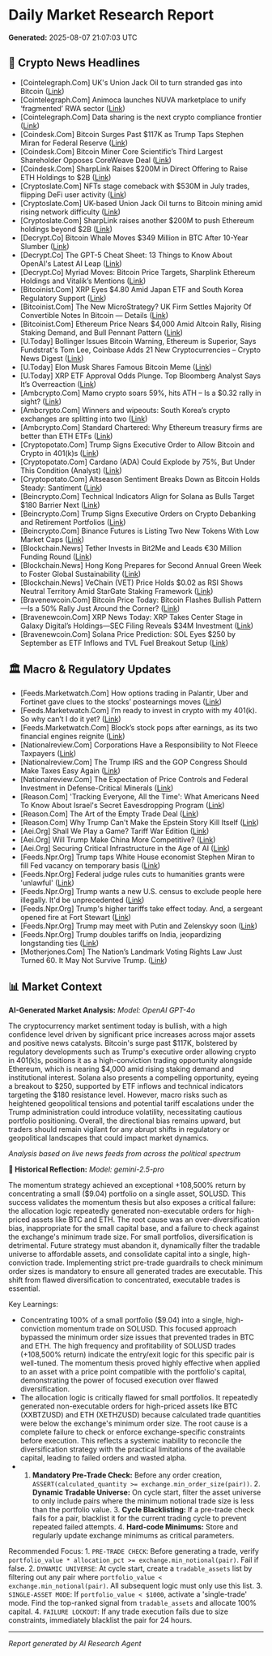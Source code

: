 # Daily Market Research Report
**Generated:** 2025-08-07 21:07:03 UTC

## 📰 Crypto News Headlines
- [Cointelegraph.Com] UK&#039;s Union Jack Oil to turn stranded gas into Bitcoin ([Link](https://cointelegraph.com/news/uk-oil-union-jack-stranded-gas-bitcoin?utm_source=rss_feed&utm_medium=rss&utm_campaign=rss_partner_inbound))
- [Cointelegraph.Com] Animoca launches NUVA marketplace to unify ‘fragmented’ RWA sector ([Link](https://cointelegraph.com/news/animoca-nuva-rwa-tokenization-marketplace-launch?utm_source=rss_feed&utm_medium=rss&utm_campaign=rss_partner_inbound))
- [Cointelegraph.Com] Data sharing is the next crypto compliance frontier ([Link](https://cointelegraph.com/news/data-sharing-compliance-frontier?utm_source=rss_feed&utm_medium=rss&utm_campaign=rss_partner_inbound))
- [Coindesk.Com] Bitcoin Surges Past $117K as Trump Taps Stephen Miran for Federal Reserve ([Link](https://www.coindesk.com/markets/2025/08/07/bitcoin-surges-past-usd117k-as-trump-taps-stephen-miran-for-federal-reserve))
- [Coindesk.Com] Bitcoin Miner Core Scientific’s Third Largest Shareholder Opposes CoreWeave Deal ([Link](https://www.coindesk.com/business/2025/08/07/bitcoin-miner-core-scientific-s-third-largest-shareholder-opposes-coreweave-deal))
- [Coindesk.Com] SharpLink Raises $200M in Direct Offering to Raise ETH Holdings to $2B ([Link](https://www.coindesk.com/business/2025/08/07/sharplink-raises-usd200m-in-direct-offering-to-raise-eth-holdings-to-usd2b))
- [Cryptoslate.Com] NFTs stage comeback with $530M in July trades, flipping DeFi user activity ([Link](https://cryptoslate.com/nfts-stage-comeback-with-530m-in-july-trades-flipping-defi-user-activity/))
- [Cryptoslate.Com] UK-based Union Jack Oil turns to Bitcoin mining amid rising network difficulty ([Link](https://cryptoslate.com/uk-based-union-jack-oil-turns-to-bitcoin-mining-amid-rising-network-difficulty/))
- [Cryptoslate.Com] SharpLink raises another $200M to push Ethereum holdings beyond $2B ([Link](https://cryptoslate.com/sharplink-raises-another-200m-to-push-ethereum-holdings-beyond-2b/))
- [Decrypt.Co] Bitcoin Whale Moves $349 Million in BTC After 10-Year Slumber ([Link](https://decrypt.co/334115/bitcoin-whale-moves-349m-btc-10-year-slumber))
- [Decrypt.Co] The GPT-5 Cheat Sheet: 13 Things to Know About OpenAI's Latest AI Leap ([Link](https://decrypt.co/334102/gpt-5-cheat-sheet-13-things-openai-latest-ai-leap))
- [Decrypt.Co] Myriad Moves: Bitcoin Price Targets, Sharplink Ethereum Holdings and Vitalik’s Mentions ([Link](https://decrypt.co/334055/myriad-moves-bitcoin-price-sharplink-ethereum-vitalik))
- [Bitcoinist.Com] XRP Eyes $4.80 Amid Japan ETF and South Korea Regulatory Support ([Link](https://bitcoinist.com/xrp-eyes-4-80-amid-japan-etf-regulatory-support/))
- [Bitcoinist.Com] The New MicroStrategy? UK Firm Settles Majority Of Convertible Notes In Bitcoin — Details ([Link](https://bitcoinist.com/convertible-notes-in-bitcoin/))
- [Bitcoinist.Com] Ethereum Price Nears $4,000 Amid Altcoin Rally, Rising Staking Demand, and Bull Pennant Pattern ([Link](https://bitcoinist.com/ethereum-price-nears-4000-amid-altcoin-rally-rising/))
- [U.Today] Bollinger Issues Bitcoin Warning, Ethereum is Superior, Says Fundstrat's Tom Lee, Coinbase Adds 21 New Cryptocurrencies – Crypto News Digest ([Link](https://u.today/bollinger-issues-bitcoin-warning-ethereum-is-superior-says-fundstrats-tom-lee-coinbase-adds-21-new))
- [U.Today] Elon Musk Shares Famous Bitcoin Meme ([Link](https://u.today/elon-musk-shares-famous-bitcoin-meme))
- [U.Today] XRP ETF Approval Odds Plunge. Top Bloomberg Analyst Says It’s Overreaction ([Link](https://u.today/xrp-etf-approval-odds-plunge-top-bloomberg-analyst-says-its-overreaction))
- [Ambcrypto.Com] Mamo crypto soars 59%, hits ATH – Is a $0.32 rally in sight? ([Link](https://ambcrypto.com/mamo-crypto-soars-59-hits-ath-is-a-rally-to-0-32-next/))
- [Ambcrypto.Com] Winners and wipeouts: South Korea’s crypto exchanges are splitting into two ([Link](https://ambcrypto.com/winners-and-wipeouts-south-koreas-crypto-exchanges-are-splitting-into-two/))
- [Ambcrypto.Com] Standard Chartered: Why Ethereum treasury firms are better than ETH ETFs ([Link](https://ambcrypto.com/standard-chartered-why-ethereum-treasury-firms-are-better-than-eth-etfs/))
- [Cryptopotato.Com] Trump Signs Executive Order to Allow Bitcoin and Crypto in 401(k)s ([Link](https://cryptopotato.com/trump-signs-executive-order-to-allow-bitcoin-and-crypto-in-401ks/))
- [Cryptopotato.Com] Cardano (ADA) Could Explode by 75%, But Under This Condition (Analyst) ([Link](https://cryptopotato.com/cardano-ada-could-explode-by-75-but-under-this-condition-analyst/))
- [Cryptopotato.Com] Altseason Sentiment Breaks Down as Bitcoin Holds Steady: Santiment ([Link](https://cryptopotato.com/altseason-sentiment-breaks-down-as-bitcoin-holds-steady-santiment/))
- [Beincrypto.Com] Technical Indicators Align for Solana as Bulls Target $180 Barrier Next ([Link](https://beincrypto.com/sol-bulls-eye-180-pushes-price/))
- [Beincrypto.Com] Trump Signs Executive Orders on Crypto Debanking and Retirement Portfolios ([Link](https://beincrypto.com/trump-executive-order-crypto-debanking-retirement-fund/))
- [Beincrypto.Com] Binance Futures is Listing Two New Tokens With Low Market Caps ([Link](https://beincrypto.com/binance-listing-low-cap-tokens-futures-market/))
- [Blockchain.News] Tether Invests in Bit2Me and Leads €30 Million Funding Round ([Link](https://Blockchain.News/news/tether-invests-in-bit2me-e30-million-funding-round))
- [Blockchain.News] Hong Kong Prepares for Second Annual Green Week to Foster Global Sustainability ([Link](https://Blockchain.News/news/hong-kong-prepares-second-annual-green-week))
- [Blockchain.News] VeChain (VET) Price Holds $0.02 as RSI Shows Neutral Territory Amid StarGate Staking Framework ([Link](https://Blockchain.News/news/20250807-vechain-vet-price-holds-002-as-rsi-shows-neutral-territory))
- [Bravenewcoin.Com] Bitcoin Price Today: Bitcoin Flashes Bullish Pattern—Is a 50% Rally Just Around the Corner? ([Link](https://bravenewcoin.com/insights/bitcoin-price-today-bitcoin-flashes-bullish-pattern-is-a-50-rally-just-around-the-corner))
- [Bravenewcoin.Com] XRP News Today: XRP Takes Center Stage in Galaxy Digital’s Holdings—SEC Filing Reveals $34M Investment ([Link](https://bravenewcoin.com/insights/xrp-news-today-xrp-takes-center-stage-in-galaxy-digitals-holdings-sec-filing-reveals-34m-investment))
- [Bravenewcoin.Com] Solana Price Prediction: SOL Eyes $250 by September as ETF Inflows and TVL Fuel Breakout Setup ([Link](https://bravenewcoin.com/insights/solana-price-prediction-sol-eyes-250-by-september-as-etf-inflows-and-tvl-fuel-breakout-setup))

## 🏛️ Macro & Regulatory Updates
- [Feeds.Marketwatch.Com] How options trading in Palantir, Uber and Fortinet gave clues to the stocks’ postearnings moves ([Link](https://www.marketwatch.com/story/how-options-trading-in-palantir-uber-and-fortinet-offers-clues-to-the-stocks-postearnings-moves-8284a198?mod=mw_rss_topstories))
- [Feeds.Marketwatch.Com] I’m ready to invest in crypto with my 401(k). So why can’t I do it yet? ([Link](https://www.marketwatch.com/story/im-ready-to-invest-in-crypto-with-my-401-k-so-why-cant-i-do-it-yet-ad248ee9?mod=mw_rss_topstories))
- [Feeds.Marketwatch.Com] Block’s stock pops after earnings, as its two financial engines reignite ([Link](https://www.marketwatch.com/story/blocks-stock-pops-after-earnings-as-its-two-financial-engines-reignite-2b71e1f3?mod=mw_rss_topstories))
- [Nationalreview.Com] Corporations Have a Responsibility to Not Fleece Taxpayers ([Link](https://www.nationalreview.com/2025/08/corporations-have-a-responsibility-to-not-fleece-taxpayers/))
- [Nationalreview.Com] The Trump IRS and the GOP Congress Should Make Taxes Easy Again ([Link](https://www.nationalreview.com/2025/08/the-trump-irs-and-the-gop-congress-should-make-taxes-easy-again/))
- [Nationalreview.Com] The Expectation of Price Controls and Federal Investment in Defense-Critical Minerals ([Link](https://www.nationalreview.com/2025/08/the-expectation-of-price-controls-and-federal-investment-in-defense-critical-minerals/))
- [Reason.Com] 'Tracking Everyone, All the Time': What Americans Need To Know About Israel's Secret Eavesdropping Program ([Link](https://reason.com/2025/08/07/israel-used-microsoft-to-build-a-massive-domestic-eavesdropping-system-where-will-it-deploy-next/))
- [Reason.Com] The Art of the Empty Trade Deal ([Link](https://reason.com/2025/08/07/the-art-of-the-empty-trade-deal/))
- [Reason.Com] Why Trump Can't Make the Epstein Story Kill Itself ([Link](https://reason.com/2025/08/07/why-trump-cant-make-the-epstein-story-kill-itself/))
- [Aei.Org] Shall We Play a Game? Tariff War Edition ([Link](https://www.aei.org/economics/shall-we-play-a-game-tariff-war-edition/))
- [Aei.Org] Will Trump Make China More Competitive? ([Link](https://www.aei.org/foreign-and-defense-policy/will-trump-make-china-more-competitive/))
- [Aei.Org] Securing Critical Infrastructure in the Age of AI ([Link](https://www.aei.org/technology-and-innovation/ai-in-the-cyber-trenches-the-next-frontier-for-critical-infrastructure-security/))
- [Feeds.Npr.Org] Trump taps White House economist Stephen Miran to fill Fed vacancy on temporary basis ([Link](https://www.npr.org/2025/08/07/nx-s1-5495582/trump-stephen-miran-federal-reserve-board))
- [Feeds.Npr.Org] Federal judge rules cuts to humanities grants were 'unlawful' ([Link](https://www.npr.org/2025/08/07/nx-s1-5495365/neh-national-endowment-for-the-humanities-lawsuit))
- [Feeds.Npr.Org] Trump wants a new U.S. census to exclude people here illegally. It'd be unprecedented ([Link](https://www.npr.org/2025/08/07/nx-s1-5265650/new-census-trump-immigrants-counted))
- [Feeds.Npr.Org] Trump's higher tariffs take effect today. And, a sergeant opened fire at Fort Stewart ([Link](https://www.npr.org/2025/08/07/g-s1-81416/up-first-newsletter-trump-tariffs-fort-stewart-ukraine-russia))
- [Feeds.Npr.Org] Trump may meet with Putin and Zelenskyy soon ([Link](https://www.npr.org/2025/08/07/nx-s1-5494741/trump-may-meet-with-putin-and-zelenskyy-soon))
- [Feeds.Npr.Org] Trump doubles tariffs on India, jeopardizing longstanding ties ([Link](https://www.npr.org/2025/08/07/nx-s1-5494749/india-trump-tariffs-russia-oil-modi))
- [Motherjones.Com] The Nation’s Landmark Voting Rights Law Just Turned 60. It May Not Survive Trump. ([Link](https://www.motherjones.com/politics/2025/08/voting-rights-act-supreme-court-texas-gerrymandering/))

## 📊 Market Context
**AI-Generated Market Analysis:**
_Model: OpenAI GPT-4o_

The cryptocurrency market sentiment today is bullish, with a high confidence level driven by significant price increases across major assets and positive news catalysts. Bitcoin's surge past $117K, bolstered by regulatory developments such as Trump's executive order allowing crypto in 401(k)s, positions it as a high-conviction trading opportunity alongside Ethereum, which is nearing $4,000 amid rising staking demand and institutional interest. Solana also presents a compelling opportunity, eyeing a breakout to $250, supported by ETF inflows and technical indicators targeting the $180 resistance level. However, macro risks such as heightened geopolitical tensions and potential tariff escalations under the Trump administration could introduce volatility, necessitating cautious portfolio positioning. Overall, the directional bias remains upward, but traders should remain vigilant for any abrupt shifts in regulatory or geopolitical landscapes that could impact market dynamics.

*Analysis based on live news feeds from across the political spectrum*

**🧠 Historical Reflection:**
_Model: gemini-2.5-pro_

The momentum strategy achieved an exceptional +108,500% return by concentrating a small ($9.04) portfolio on a single asset, SOLUSD. This success validates the momentum thesis but also exposes a critical failure: the allocation logic repeatedly generated non-executable orders for high-priced assets like BTC and ETH. The root cause was an over-diversification bias, inappropriate for the small capital base, and a failure to check against the exchange's minimum trade size. For small portfolios, diversification is detrimental. Future strategy must abandon it, dynamically filter the tradable universe to affordable assets, and consolidate capital into a single, high-conviction trade. Implementing strict pre-trade guardrails to check minimum order sizes is mandatory to ensure all generated trades are executable. This shift from flawed diversification to concentrated, executable trades is essential.

Key Learnings:
- Concentrating 100% of a small portfolio ($9.04) into a single, high-conviction momentum trade on SOLUSD. This focused approach bypassed the minimum order size issues that prevented trades in BTC and ETH. The high frequency and profitability of SOLUSD trades (+108,500% return) indicate the entry/exit logic for this specific pair is well-tuned. The momentum thesis proved highly effective when applied to an asset with a price point compatible with the portfolio's capital, demonstrating the power of focused execution over flawed diversification.
- The allocation logic is critically flawed for small portfolios. It repeatedly generated non-executable orders for high-priced assets like BTC (XXBTZUSD) and ETH (XETHZUSD) because calculated trade quantities were below the exchange's minimum order size. The root cause is a complete failure to check or enforce exchange-specific constraints before execution. This reflects a systemic inability to reconcile the diversification strategy with the practical limitations of the available capital, leading to failed orders and wasted alpha.
- 1. **Mandatory Pre-Trade Check:** Before any order creation, `ASSERT(calculated_quantity >= exchange.min_order_size(pair))`. 2. **Dynamic Tradable Universe:** On cycle start, filter the asset universe to only include pairs where the minimum notional trade size is less than the portfolio value. 3. **Cycle Blacklisting:** If a pre-trade check fails for a pair, blacklist it for the current trading cycle to prevent repeated failed attempts. 4. **Hard-code Minimums:** Store and regularly update exchange minimums as critical parameters.

Recommended Focus: 1. `PRE-TRADE CHECK`: Before generating a trade, verify `portfolio_value * allocation_pct >= exchange.min_notional(pair)`. Fail if false. 2. `DYNAMIC UNIVERSE`: At cycle start, create a `tradable_assets` list by filtering out any pair where `portfolio_value < exchange.min_notional(pair)`. All subsequent logic must only use this list. 3. `SINGLE-ASSET MODE`: If `portfolio_value < $1000`, activate a 'single-trade' mode. Find the top-ranked signal from `tradable_assets` and allocate 100% capital. 4. `FAILURE LOCKOUT`: If any trade execution fails due to size constraints, immediately blacklist the pair for 24 hours.

---
*Report generated by AI Research Agent*